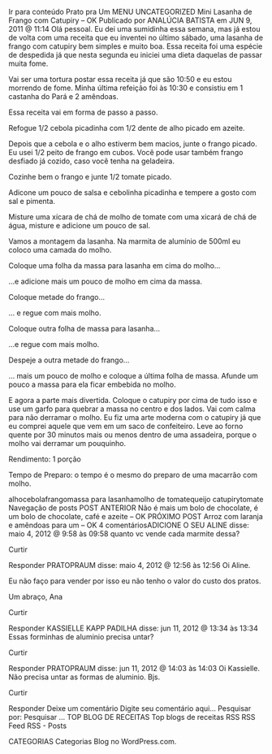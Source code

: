 Ir para conteúdo
Prato pra Um
MENU
UNCATEGORIZED
Mini Lasanha de Frango com Catupiry – OK
Publicado por ANALÚCIA BATISTA em JUN 9, 2011 @ 11:14
Olá pessoal. Eu dei uma sumidinha essa semana, mas já estou de volta com uma receita que eu inventei no último sábado, uma lasanha de frango com catupiry bem simples e muito boa. Essa receita foi uma espécie de despedida já que nesta segunda eu iniciei uma dieta daquelas de passar muita fome.

Vai ser uma tortura postar essa receita já que são 10:50 e eu estou morrendo de fome. Minha última refeição foi às 10:30 e consistiu em 1 castanha do Pará e 2 amêndoas.

Essa receita vai em forma de passo a passo.


Refogue 1/2 cebola picadinha com 1/2 dente de alho picado em azeite.

Depois que a cebola e o alho estiverm bem macios, junte o frango picado. Eu usei 1/2 peito de frango em cubos. Você pode usar também frango desfiado já cozido, caso você tenha na geladeira.

Cozinhe bem o frango e junte 1/2 tomate picado.

Adicone um pouco de salsa e cebolinha picadinha e tempere a gosto com sal e pimenta.

Misture uma xícara de chá de molho de tomate com uma xicará de chá de água, misture e adicione um pouco de sal.

Vamos a montagem da lasanha. Na marmita de alumínio de 500ml eu coloco uma camada do molho.

Coloque uma folha da massa para lasanha em cima do molho…

…e adicione mais um pouco de molho em cima da massa.

Coloque metade do frango…

… e regue com mais molho.

Coloque outra folha de massa para lasanha…

…e regue com mais molho.

Despeje a outra metade do frango…

… mais um pouco de molho e coloque a última folha de massa. Afunde um pouco a massa para ela ficar embebida no molho.

E agora a parte mais divertida. Coloque o catupiry por cima de tudo isso e use um garfo para quebrar a massa no centro e dos lados. Vai com calma para não derramar o molho. Eu fiz uma arte moderna com o catupiry já que eu comprei aquele que vem em um saco de confeiteiro. Leve ao forno quente por 30 minutos mais ou menos dentro de uma assadeira, porque o molho vai derramar um pouquinho.


Rendimento: 1 porção

Tempo de Preparo: o tempo é o mesmo do preparo de uma macarrão com molho.

alhocebolafrangomassa para lasanhamolho de tomatequeijo catupirytomate
Navegação de posts
POST ANTERIOR
Não é mais um bolo de chocolate, é um bolo de chocolate, café e azeite – OK
PRÓXIMO POST
Arroz com laranja e amêndoas para um – OK
4 comentáriosADICIONE O SEU
ALINE disse:
maio 4, 2012 @ 9:58 às 09:58
quanto vc vende cada marmite dessa?

Curtir

Responder
PRATOPRAUM disse:
maio 4, 2012 @ 12:56 às 12:56
Oi Aline.

Eu não faço para vender por isso eu não tenho o valor do custo dos pratos.

Um abraço,
Ana

Curtir

Responder
KASSIELLE KAPP PADILHA disse:
jun 11, 2012 @ 13:34 às 13:34
Essas forminhas de aluminio precisa untar?

Curtir

Responder
PRATOPRAUM disse:
jun 11, 2012 @ 14:03 às 14:03
Oi Kassielle. Não precisa untar as formas de aluminio. Bjs.

Curtir

Responder
Deixe um comentário
Digite seu comentário aqui...
Pesquisar por:
Pesquisar …
TOP BLOG DE RECEITAS
Top blogs de receitas
RSS
RSS Feed RSS - Posts

CATEGORIAS
Categorias
Blog no WordPress.com.
